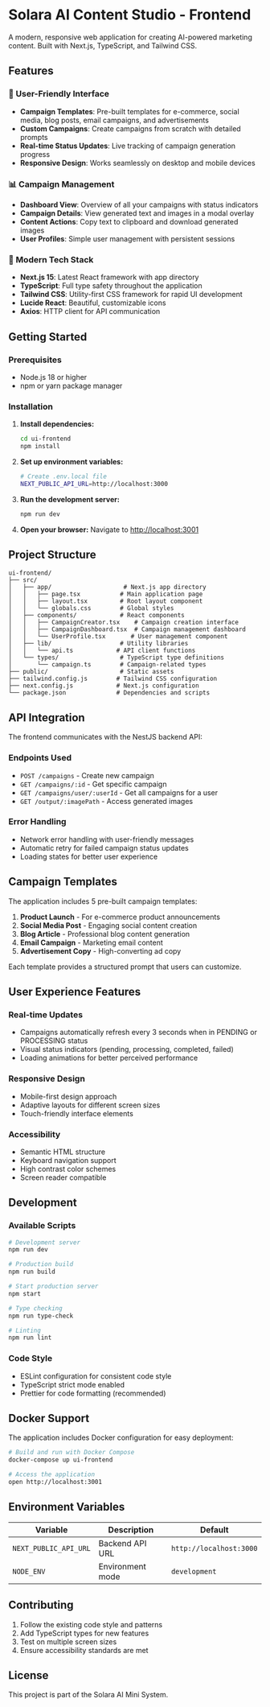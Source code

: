 # Solara AI Content Studio - Frontend

A modern, responsive web application for creating AI-powered marketing content. Built with Next.js, TypeScript, and Tailwind CSS.

## Features

### 🎨 User-Friendly Interface
- **Campaign Templates**: Pre-built templates for e-commerce, social media, blog posts, email campaigns, and advertisements
- **Custom Campaigns**: Create campaigns from scratch with detailed prompts
- **Real-time Status Updates**: Live tracking of campaign generation progress
- **Responsive Design**: Works seamlessly on desktop and mobile devices

### 📊 Campaign Management
- **Dashboard View**: Overview of all your campaigns with status indicators
- **Campaign Details**: View generated text and images in a modal overlay
- **Content Actions**: Copy text to clipboard and download generated images
- **User Profiles**: Simple user management with persistent sessions

### 🚀 Modern Tech Stack
- **Next.js 15**: Latest React framework with app directory
- **TypeScript**: Full type safety throughout the application
- **Tailwind CSS**: Utility-first CSS framework for rapid UI development
- **Lucide React**: Beautiful, customizable icons
- **Axios**: HTTP client for API communication

## Getting Started

### Prerequisites
- Node.js 18 or higher
- npm or yarn package manager

### Installation

1. **Install dependencies:**
   ```bash
   cd ui-frontend
   npm install
   ```

2. **Set up environment variables:**
   ```bash
   # Create .env.local file
   NEXT_PUBLIC_API_URL=http://localhost:3000
   ```

3. **Run the development server:**
   ```bash
   npm run dev
   ```

4. **Open your browser:**
   Navigate to [http://localhost:3001](http://localhost:3001)

## Project Structure

```
ui-frontend/
├── src/
│   ├── app/                    # Next.js app directory
│   │   ├── page.tsx           # Main application page
│   │   ├── layout.tsx         # Root layout component
│   │   └── globals.css        # Global styles
│   ├── components/            # React components
│   │   ├── CampaignCreator.tsx    # Campaign creation interface
│   │   ├── CampaignDashboard.tsx  # Campaign management dashboard
│   │   └── UserProfile.tsx       # User management component
│   ├── lib/                   # Utility libraries
│   │   └── api.ts            # API client functions
│   └── types/                 # TypeScript type definitions
│       └── campaign.ts        # Campaign-related types
├── public/                    # Static assets
├── tailwind.config.js        # Tailwind CSS configuration
├── next.config.js            # Next.js configuration
└── package.json              # Dependencies and scripts
```

## API Integration

The frontend communicates with the NestJS backend API:

### Endpoints Used
- `POST /campaigns` - Create new campaign
- `GET /campaigns/:id` - Get specific campaign
- `GET /campaigns/user/:userId` - Get all campaigns for a user
- `GET /output/:imagePath` - Access generated images

### Error Handling
- Network error handling with user-friendly messages
- Automatic retry for failed campaign status updates
- Loading states for better user experience

## Campaign Templates

The application includes 5 pre-built campaign templates:

1. **Product Launch** - For e-commerce product announcements
2. **Social Media Post** - Engaging social content creation
3. **Blog Article** - Professional blog content generation
4. **Email Campaign** - Marketing email content
5. **Advertisement Copy** - High-converting ad copy

Each template provides a structured prompt that users can customize.

## User Experience Features

### Real-time Updates
- Campaigns automatically refresh every 3 seconds when in PENDING or PROCESSING status
- Visual status indicators (pending, processing, completed, failed)
- Loading animations for better perceived performance

### Responsive Design
- Mobile-first design approach
- Adaptive layouts for different screen sizes
- Touch-friendly interface elements

### Accessibility
- Semantic HTML structure
- Keyboard navigation support
- High contrast color schemes
- Screen reader compatible

## Development

### Available Scripts

```bash
# Development server
npm run dev

# Production build
npm run build

# Start production server
npm start

# Type checking
npm run type-check

# Linting
npm run lint
```

### Code Style
- ESLint configuration for consistent code style
- TypeScript strict mode enabled
- Prettier for code formatting (recommended)

## Docker Support

The application includes Docker configuration for easy deployment:

```bash
# Build and run with Docker Compose
docker-compose up ui-frontend

# Access the application
open http://localhost:3001
```

## Environment Variables

| Variable | Description | Default |
|----------|-------------|---------|
| `NEXT_PUBLIC_API_URL` | Backend API URL | `http://localhost:3000` |
| `NODE_ENV` | Environment mode | `development` |

## Contributing

1. Follow the existing code style and patterns
2. Add TypeScript types for new features
3. Test on multiple screen sizes
4. Ensure accessibility standards are met

## License

This project is part of the Solara AI Mini System.